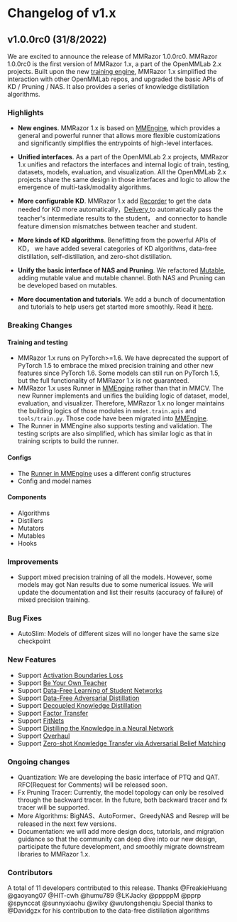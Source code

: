 # Changelog of v1.x

## v1.0.0rc0 (31/8/2022)

We are excited to announce the release of MMRazor 1.0.0rc0.
MMRazor 1.0.0rc0 is the first version of MMRazor 1.x, a part of the OpenMMLab 2.x projects.
Built upon the new [training engine](https://github.com/open-mmlab/mmengine),
MMRazor 1.x simplified the interaction with other OpenMMLab repos, and upgraded the basic APIs of KD / Pruning / NAS.
It also provides a series of knowledge distillation algorithms.

### Highlights

- **New engines**. MMRazor 1.x is based on [MMEngine](https://github.com/open-mmlab/mmengine), which provides a general and powerful runner that allows more flexible customizations and significantly simplifies the entrypoints of high-level interfaces.

- **Unified interfaces**. As a part of the OpenMMLab 2.x projects, MMRazor 1.x unifies and refactors the interfaces and internal logic of train, testing, datasets, models, evaluation, and visualization. All the OpenMMLab 2.x projects share the same design in those interfaces and logic to allow the emergence of multi-task/modality algorithms.

- **More configurable KD**.  MMRazor 1.x add [Recorder](../advanced_guides/recorder.md) to get the data needed for KD more automatically，[Delivery ](../advanced_guides/delivery.md) to automatically pass the teacher's intermediate results to the student， and connector to handle feature dimension mismatches between teacher and student.

- **More kinds of KD algorithms**. Benefitting from the powerful APIs of KD， we have added several categories of KD algorithms, data-free distillation, self-distillation, and zero-shot distillation.

- **Unify the basic interface of NAS and Pruning**. We refactored [Mutable](../advanced_guides/mutable.md), adding mutable value and mutable channel. Both NAS and Pruning can be developed based on mutables.

- **More documentation and tutorials**. We add a bunch of documentation and tutorials to help users get started more smoothly. Read it [here](https://mmrazor.readthedocs.io/en/1.0.0rc0/).

### Breaking Changes

#### Training and testing

- MMRazor 1.x runs on PyTorch>=1.6. We have deprecated the support of PyTorch 1.5 to embrace the mixed precision training and other new features since PyTorch 1.6. Some models can still run on PyTorch 1.5, but the full functionality of MMRazor 1.x is not guaranteed.
- MMRazor 1.x uses Runner in [MMEngine](https://github.com/open-mmlab/mmengine) rather than that in MMCV. The new Runner implements and unifies the building logic of dataset, model, evaluation, and visualizer. Therefore, MMRazor 1.x no longer maintains the building logics of those modules in `mmdet.train.apis` and `tools/train.py`. Those code have been migrated into [MMEngine](https://github.com/open-mmlab/mmengine/blob/main/mmengine/runner/runner.py).
- The Runner in MMEngine also supports testing and validation. The testing scripts are also simplified, which has similar logic as that in training scripts to build the runner.

#### Configs

- The [Runner in MMEngine](https://github.com/open-mmlab/mmengine/blob/main/mmengine/runner/runner.py) uses a different config structures
- Config and model names

#### Components

- Algorithms
- Distillers
- Mutators
- Mutables
- Hooks

### Improvements

- Support mixed precision training of all the models. However, some models may got Nan results due to some numerical issues. We will update the documentation and list their results (accuracy of failure) of mixed precision training.

### Bug Fixes

- AutoSlim: Models of different sizes will no longer have the same size checkpoint

### New Features

- Support [Activation Boundaries Loss](https://arxiv.org/pdf/1811.03233.pdf)
- Support [Be Your Own Teacher](https://arxiv.org/abs/1905.08094)
- Support [Data-Free Learning of Student Networks](https://doi.org/10.1109/ICCV.2019.00361)
- Support [Data-Free Adversarial Distillation](https://arxiv.org/pdf/1912.11006.pdf)
- Support [Decoupled Knowledge Distillation](https://arxiv.org/pdf/2203.08679.pdf)
- Support [Factor Transfer](https://arxiv.org/abs/1802.04977)
- Support [FitNets](https://arxiv.org/abs/1412.6550)
- Support [Distilling the Knowledge in a Neural Network](https://arxiv.org/abs/1503.02531)
- Support [Overhaul](https://arxiv.org/abs/1904.01866)
- Support [Zero-shot Knowledge Transfer via Adversarial Belief Matching](https://arxiv.org/abs/1905.09768)

### Ongoing changes

- Quantization:  We are developing the basic interface of PTQ and QAT. RFC(Request for Comments) will be released soon.
- Fx Pruning Tracer: Currently, the model topology can only be resolved through the backward tracer. In the future, both backward tracer and fx tracer will be supported.
- More Algorithms: BigNAS、AutoFormer、GreedyNAS and Resrep will be released in the next few versions.
- Documentation: we will add more design docs, tutorials, and migration guidance so that the community can deep dive into our new design, participate the future development, and smoothly migrate downstream libraries to MMRazor 1.x.

### Contributors

A total of 11 developers contributed to this release.
Thanks @FreakieHuang @gaoyang07 @HIT-cwh @humu789 @LKJacky @pppppM @pprp @spynccat @sunnyxiaohu @wilxy @wutongshenqiu
Special thanks to @Davidgzx for his contribution to the data-free distillation algorithms
